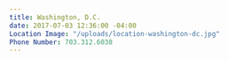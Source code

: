 ```yaml
---
title: Washington, D.C.
date: 2017-07-03 12:36:00 -04:00
Location Image: "/uploads/location-washington-dc.jpg"
Phone Number: 703.312.6038
---
```



